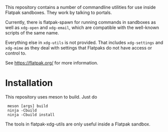 This repository contains a number of commandline utilities for use
inside Flatpak sandboxes. They work by talking to portals.

Currently, there is flatpak-spawn for running commands in sandboxes
as well as `xdg-open` and `xdg-email`, which are compatible with the
well-known scripts of the same name.

Everything else in `xdg-utils` is not provided. That includes
`xdg-settings` and `xdg-mime` as they deal with settings that Flatpaks
do not have access or control to.

See https://flatpak.org/ for more information.

# Installation 

This repository uses meson to build. Just do
```
 meson [args] build
 ninja -Cbuild
 ninja -Cbuild install
```

The tools in flatpak-xdg-utils are only useful inside a Flatpak sandbox.
